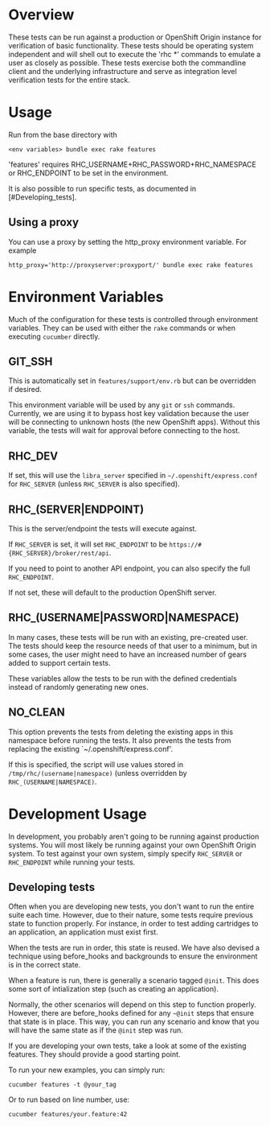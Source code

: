 Overview
==============

These tests can be run against a production or OpenShift Origin instance for
verification of basic functionality.  These tests should be operating system
independent and will shell out to execute the 'rhc *' commands to emulate a
user as closely as possible.  These tests exercise both the commandline
client and the underlying infrastructure and serve as integration level
verification tests for the entire stack.

Usage
=============

Run from the base directory with

```
<env variables> bundle exec rake features
```

'features' requires RHC_USERNAME+RHC_PASSWORD+RHC_NAMESPACE or
RHC_ENDPOINT to be set in the environment.

It is also possible to run specific tests, as documented in
[#Developing_tests].

Using a proxy
--------------

You can use a proxy by setting the http_proxy environment variable.  For example

    http_proxy='http://proxyserver:proxyport/' bundle exec rake features

Environment Variables
=====================
Much of the configuration for these tests is controlled through
environment variables.
They can be used with either the `rake` commands or when executing
`cucumber` directly.

GIT_SSH
-------
This is automatically set in `features/support/env.rb` but can be
overridden if desired.

This environment variable will be used by any `git` or `ssh` commands.
Currently, we are using it to bypass host key validation because the
user will be connecting to unknown hosts (the new OpenShift apps).
Without this variable, the tests will wait for approval before
connecting to the host.

RHC_DEV
-------
If set, this will use the `libra_server` specified in
`~/.openshift/express.conf` for `RHC_SERVER` (unless `RHC_SERVER` is
also specified).

RHC_(SERVER|ENDPOINT)
---------------------
This is the server/endpoint the tests will execute against.

If `RHC_SERVER` is set, it will set `RHC_ENDPOINT` to be
`https://#{RHC_SERVER}/broker/rest/api`.

If you need to point to another API endpoint, you can also specify the full
`RHC_ENDPOINT`.

If not set, these will default to the production OpenShift server.

RHC_(USERNAME|PASSWORD|NAMESPACE)
-----------------
In many cases, these tests will be run with an existing, pre-created user.  The
tests should keep the resource needs of that user to a minimum, but in some
cases, the user might need to have an increased number of gears added to
support certain tests.

These variables allow the tests to be run with the defined credentials
instead of randomly generating new ones.

NO_CLEAN
--------
This option prevents the tests from deleting the existing apps in this
namespace before running the tests.
It also prevents the tests from replacing the existing
`~/.openshift/express.conf'.

If this is specified, the script will use values stored in `/tmp/rhc/(username|namespace)` (unless overridden by `RHC_(USERNAME|NAMESPACE)`.

Development Usage
=================

In development, you probably aren't going to be running against production systems.
You will most likely be running against your own OpenShift Origin
system.
To test against your own system, simply specify `RHC_SERVER` or
`RHC_ENDPOINT` while running your tests.

Developing tests
----------------

Often when you are developing new tests, you don't want to run the entire suite
each time.
However, due to their nature, some tests require previous state to
function properly.
For instance, in order to test adding cartridges to an application, an
application must exist first.

When the tests are run in order, this state is reused.
We have also devised a technique using before_hooks and backgrounds to
ensure the environment is in the correct state.

When a feature is run, there is generally a scenario tagged `@init`.
This does some sort of intialization step (such as creating an
application).

Normally, the other scenarios will depend on this step to function
properly.
However, there are before_hooks defined for any `~@init` steps that
ensure that state is in place.
This way, you can run any scenario and know that you will have the same
state as if the `@init` step was run.

If you are developing your own tests, take a look at some of the
existing features.
They should provide a good starting point.

To run your new examples, you can simply run:

    cucumber features -t @your_tag

Or to run based on line number, use:

    cucumber features/your.feature:42

